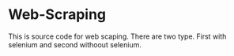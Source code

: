 # Web-Scraping
This is source code for web scaping.
There are two type. First with selenium and second withoout selenium.
